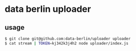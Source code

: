 
# data berlin uploader

## usage

```bash
$ git clone git@github.com:data-berlin/uploader uploader
$ cat stream | TOKEN=kj342k3j4h2 node uploader/index.js
```